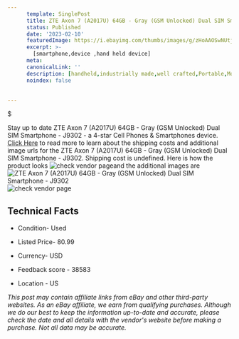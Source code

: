 ```yaml
---
      template: SinglePost
      title: ZTE Axon 7 (A2017U) 64GB - Gray (GSM Unlocked) Dual SIM Smartphone - J9302
      status: Published
      date: '2023-02-10'
      featuredImage: https://i.ebayimg.com/thumbs/images/g/zHoAAOSwNUtjxsQf/s-l225.jpg
      excerpt: >-
        [smartphone,device ,hand held device]
      meta:
      canonicalLink: ''
      description: [handheld,industrially made,well crafted,Portable,Mobile,Compact,Convenient,Lightweight,Maneuverable,Man-portable,Miniature,Carriable,Hand-held,Light,Holdable,Transportable,Mobile device,Pocket-sized,On-the-go,Wireless,Cordless,Compact size,Convenient size, smartphone,device ,hand held device]
      noindex: false
        
        
---
```

$

Stay up to date ZTE Axon 7 (A2017U) 64GB - Gray (GSM Unlocked) Dual SIM Smartphone - J9302 - a 4-star Cell Phones & Smartphones device. [Click Here](https://www.ebay.com/itm/144905072802?hash=item21bd03f0a2%3Ag%3AzHoAAOSwNUtjxsQf&mkevt=1&mkcid=1&mkrid=711-53200-19255-0&campid=%253CePNCampaignId%253E&customid=%253CreferenceId%253E&toolid=10049) to read more to learn about the shipping costs and additional image urls for the ZTE Axon 7 (A2017U) 64GB - Gray (GSM Unlocked) Dual SIM Smartphone - J9302. Shipping cost is undefined. Here is how the product looks ![check vendor page](https://i.ebayimg.com/thumbs/images/g/zHoAAOSwNUtjxsQf/s-l225.jpg)and the additional images are![ZTE Axon 7 (A2017U) 64GB - Gray (GSM Unlocked) Dual SIM Smartphone - J9302](https://i.ebayimg.com/images/g/zHoAAOSwNUtjxsQf/s-l1600.jpg)![check vendor page](https://origin-galleryplus.ebayimg.com/ws/web/144905072802_2_0_1/225x225.jpg,https://origin-galleryplus.ebayimg.com/ws/web/144905072802_3_0_1/225x225.jpg,https://origin-galleryplus.ebayimg.com/ws/web/144905072802_4_0_1/225x225.jpg,https://origin-galleryplus.ebayimg.com/ws/web/144905072802_5_0_1/225x225.jpg,https://origin-galleryplus.ebayimg.com/ws/web/144905072802_6_0_1/225x225.jpg,https://origin-galleryplus.ebayimg.com/ws/web/144905072802_7_0_1/225x225.jpg)



 ## Technical Facts 



     
      

 - Condition- Used 


      

 - Listed Price- 80.99 


      

 - Currency- USD 


      

 - Feedback score - 38583 


      

 - Location - US 


      
      

 *_This post may contain affiliate links from eBay and other third-party websites. As an eBay affiliate, we earn from qualifying purchases. Although we do our best to keep the information up-to-date and accurate, please check the date and all details with the vendor's website before making a purchase. Not all data may be accurate._*






